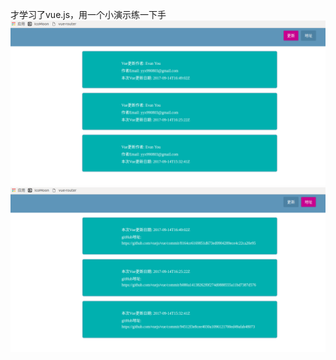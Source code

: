 才学习了vue.js，用一个小演示练一下手
![失败了](https://github.com/zss379/-Vue-demo/blob/master/img/%E9%80%89%E5%8C%BA_009.png)
![失败了](https://github.com/zss379/-Vue-demo/blob/master/img/%E9%80%89%E5%8C%BA_010.png)
